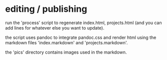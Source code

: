# editing / publishing

run the 'process' script to regenerate index.html, projects.html (and you can add lines for whatever else you want to update).

the script uses pandoc to integrate pandoc.css and render html using the markdown files 'index.markdown' and 'projects.markdown'.

the 'pics' directory contains images used in the markdown.



